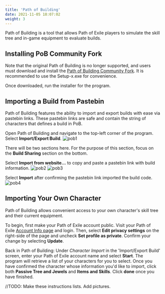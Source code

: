 ```yaml
---
title: 'Path of Building'
date: 2021-11-05 18:07:02
weight: 3
---
```


Path of Building is a tool that allows Path of Exile players to simulate the skill tree and in-game equipment to evaluate builds.

<!--more-->

## Installing PoB Community Fork

Note that the original Path of Building is no longer supported, and users must download and install the [Path of Building Community Fork](https://github.com/PathOfBuildingCommunity/PathOfBuilding/releases). It is recommended to use the Setup-x.exe for convenience.

Once downloaded, run the installer for the program.

## Importing a Build from Pastebin

Path of Building features the ability to import and export builds with ease via pastebin links. These pastebin links are safe and contain the string of characters that defines a build in PoB.

Open Path of Building and navigate to the top-left corner of the program. Select **Import/Export Build**. 
![pob1](/images/pob1.png)

There will be two sections here. For the purpose of this section, focus on the **Build Sharing** section on the bottom.


Select **Import from website...** to copy and paste a pastebin link with build information.
![pob2](/images/pob2.png)
![pob3](/images/pob3.png)

Select **Import** after confirming the pastebin link imported the build code.
![pob4](/images/pob4.png)

## Importing Your Own Character

Path of Building allows convenient access to your own character's skill tree and their current equipment.

To begin, first make your Path of Exile account public. Visit your Path of Exile [Account Info page](https://www.pathofexile.com/my-account) and login.
Then, select **Edit privacy settings** on the right-side of the page and uncheck **Set profile as private**. Confirm your change by selecting **Update**.

Back in Path of Building:
Under *Character Import* in the 'Import/Export Build' screen, enter your Path of Exile account name and select **Start**.
The program will retrieve a list of your characters for you to select. Once you have confirmed the character whose information you'd like to import, click both **Passive Tree and Jewels** and **Items and Skills**. Click **done** once you have finished.

//TODO: Make these instructions lists. Add pictures.
